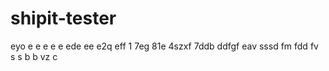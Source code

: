 # shipit-tester
eyo
e
e
e
e
e
ede
ee
e2q
eff
1
7eg
81e
4szxf
7ddb
ddfgf
eav
sssd
fm
fdd
fv
s
s
b
b
vz
c

